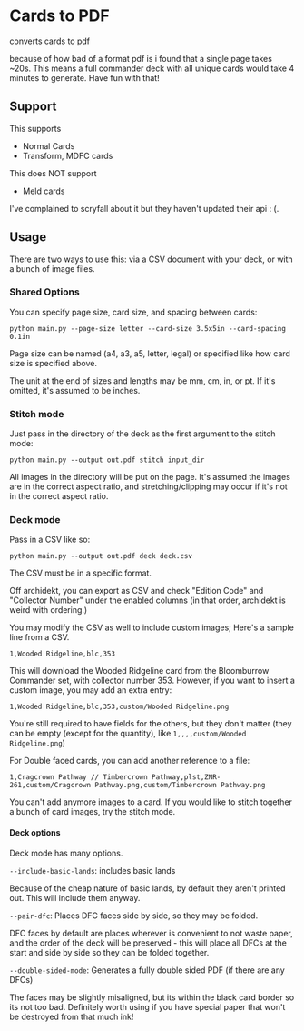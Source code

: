 # Cards to PDF

converts cards to pdf

because of how bad of a format pdf is i found that a single page takes ~20s. This means a full commander deck with all unique cards would take
4 minutes to generate. Have fun with that!

## Support

This supports 

* Normal Cards
* Transform, MDFC cards

This does NOT support

* Meld cards

I've complained to scryfall about it but they haven't updated their api : (.

## Usage

There are two ways to use this: via a CSV document with your deck, or with a bunch of image files.

### Shared Options

You can specify page size, card size, and spacing between cards:

```
python main.py --page-size letter --card-size 3.5x5in --card-spacing 0.1in
```

Page size can be named (a4, a3, a5, letter, legal) or specified like how card size is specified above.

The unit at the end of sizes and lengths may be mm, cm, in, or pt. If it's omitted, it's assumed to be inches.


### Stitch mode

Just pass in the directory of the deck as the first argument to the stitch mode:

```
python main.py --output out.pdf stitch input_dir
```

All images in the directory will be put on the page. It's assumed the images are in the correct aspect ratio, and stretching/clipping
may occur if it's not in the correct aspect ratio.

### Deck mode

Pass in a CSV like so:

```
python main.py --output out.pdf deck deck.csv
```

The CSV must be in a specific format.

Off archidekt, you can export as CSV and check "Edition Code" and "Collector Number" under the enabled columns (in that order, archidekt is weird with ordering.)

You may modify the CSV as well to include custom images; Here's a sample line from a CSV.

```
1,Wooded Ridgeline,blc,353
```

This will download the Wooded Ridgeline card from the Bloomburrow Commander set, with collector number 353. However, if you want to insert a custom image, you may add an extra entry:

```
1,Wooded Ridgeline,blc,353,custom/Wooded Ridgeline.png
```

You're still required to have fields for the others, but they don't matter (they can be empty (except for the quantity), like `1,,,,custom/Wooded Ridgeline.png`)

For Double faced cards, you can add another reference to a file:
```
1,Cragcrown Pathway // Timbercrown Pathway,plst,ZNR-261,custom/Cragcrown Pathway.png,custom/Timbercrown Pathway.png
```

You can't add anymore images to a card. If you would like to stitch together a bunch of card images, try the stitch mode.

#### Deck options

Deck mode has many options.

`--include-basic-lands`: includes basic lands

Because of the cheap nature of basic lands, by default they aren't printed out. This will include them anyway.

`--pair-dfc`: Places DFC faces side by side, so they may be folded.

DFC faces by default are places wherever is convenient to not waste paper, and the order of the deck will be preserved -
this will place all DFCs at the start and side by side so they can be folded together.

`--double-sided-mode`: Generates a fully double sided PDF (if there are any DFCs)

The faces may be slightly misaligned, but its within the black card border so its not too bad. Definitely worth using if you have special paper that won't be
destroyed from that much ink!



